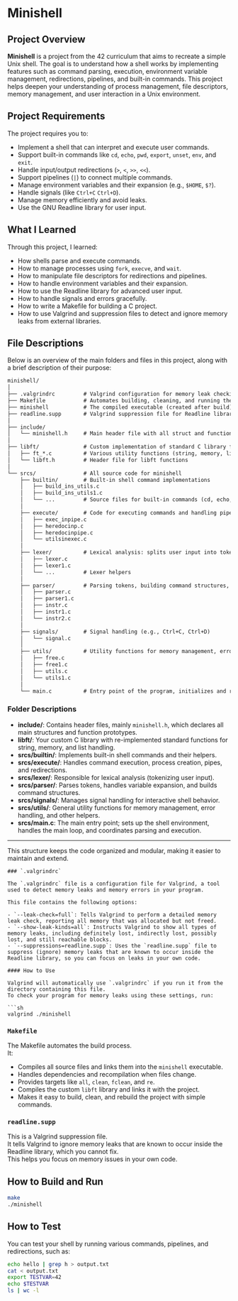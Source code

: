 # Minishell

## Project Overview

**Minishell** is a project from the 42 curriculum that aims to recreate a simple Unix shell. The goal is to understand how a shell works by implementing features such as command parsing, execution, environment variable management, redirections, pipelines, and built-in commands. This project helps deepen your understanding of process management, file descriptors, memory management, and user interaction in a Unix environment.

## Project Requirements

The project requires you to:
- Implement a shell that can interpret and execute user commands.
- Support built-in commands like `cd`, `echo`, `pwd`, `export`, `unset`, `env`, and `exit`.
- Handle input/output redirections (`>`, `<`, `>>`, `<<`).
- Support pipelines (`|`) to connect multiple commands.
- Manage environment variables and their expansion (e.g., `$HOME`, `$?`).
- Handle signals (like `Ctrl+C` `Ctrl+D`).
- Manage memory efficiently and avoid leaks.
- Use the GNU Readline library for user input.

## What I Learned

Through this project, I learned:
- How shells parse and execute commands.
- How to manage processes using `fork`, `execve`, and `wait`.
- How to manipulate file descriptors for redirections and pipelines.
- How to handle environment variables and their expansion.
- How to use the Readline library for advanced user input.
- How to handle signals and errors gracefully.
- How to write a Makefile for building a C project.
- How to use Valgrind and suppression files to detect and ignore memory leaks from external libraries.

## File Descriptions
Below is an overview of the main folders and files in this project, along with a brief description of their purpose:
```markdown
minishell/
│
├── .valgrindrc         # Valgrind configuration for memory leak checking
├── Makefile            # Automates building, cleaning, and running the project
├── minishell           # The compiled executable (created after build)
├── readline.supp       # Valgrind suppression file for Readline library leaks
│
├── include/
│   └── minishell.h     # Main header file with all struct and function declarations
│
├── libft/              # Custom implementation of standard C library functions
│   ├── ft_*.c          # Various utility functions (string, memory, list, etc.)
│   └── libft.h         # Header file for libft functions
│
└── srcs/               # All source code for minishell
    ├── builtin/        # Built-in shell command implementations
    │   ├── build_ins_utils.c
    │   ├── build_ins_utils1.c
    │   └── ...         # Source files for built-in commands (cd, echo, export, etc.)
    │
    ├── execute/        # Code for executing commands and handling pipes/redirections
    │   ├── exec_inpipe.c
    │   ├── heredocinp.c
    │   ├── heredocinpipe.c
    │   └── utilsinexec.c
    │
    ├── lexer/          # Lexical analysis: splits user input into tokens
    │   ├── lexer.c
    │   ├── lexer1.c
    │   └── ...         # Lexer helpers
    │
    ├── parser/         # Parsing tokens, building command structures, variable expansion
    │   ├── parser.c
    │   ├── parser1.c
    │   ├── instr.c
    │   ├── instr1.c
    │   └── instr2.c
    │
    ├── signals/        # Signal handling (e.g., Ctrl+C, Ctrl+D)
    │   └── signal.c
    │
    ├── utils/          # Utility functions for memory management, errors, etc.
    │   ├── free.c
    │   ├── free1.c
    │   ├── utils.c
    │   └── utils1.c
    │
    └── main.c          # Entry point of the program, initializes and runs the shell
```

### Folder Descriptions

- **include/**: Contains header files, mainly `minishell.h`, which declares all main structures and function prototypes.
- **libft/**: Your custom C library with re-implemented standard functions for string, memory, and list handling.
- **srcs/builtin/**: Implements built-in shell commands and their helpers.
- **srcs/execute/**: Handles command execution, process creation, pipes, and redirections.
- **srcs/lexer/**: Responsible for lexical analysis (tokenizing user input).
- **srcs/parser/**: Parses tokens, handles variable expansion, and builds command structures.
- **srcs/signals/**: Manages signal handling for interactive shell behavior.
- **srcs/utils/**: General utility functions for memory management, error handling, and other helpers.
- **srcs/main.c**: The main entry point; sets up the shell environment, handles the main loop, and coordinates parsing and execution.

---

This structure keeps the code organized and modular, making it easier to maintain and extend.
``` this part not in the readme form i can not out put to the readme
### `.valgrindrc`

The `.valgrindrc` file is a configuration file for Valgrind, a tool used to detect memory leaks and memory errors in your program.

This file contains the following options:

- `--leak-check=full`: Tells Valgrind to perform a detailed memory leak check, reporting all memory that was allocated but not freed.
- `--show-leak-kinds=all`: Instructs Valgrind to show all types of memory leaks, including definitely lost, indirectly lost, possibly lost, and still reachable blocks.
- `--suppressions=readline.supp`: Uses the `readline.supp` file to suppress (ignore) memory leaks that are known to occur inside the Readline library, so you can focus on leaks in your own code.

#### How to Use

Valgrind will automatically use `.valgrindrc` if you run it from the directory containing this file.  
To check your program for memory leaks using these settings, run:

```sh
valgrind ./minishell
```

### `Makefile`
The Makefile automates the build process.  
It:
- Compiles all source files and links them into the `minishell` executable.
- Handles dependencies and recompilation when files change.
- Provides targets like `all`, `clean`, `fclean`, and `re`.
- Compiles the custom `libft` library and links it with the project.
- Makes it easy to build, clean, and rebuild the project with simple commands.

### `readline.supp`
This is a Valgrind suppression file.  
It tells Valgrind to ignore memory leaks that are known to occur inside the Readline library, which you cannot fix.  
This helps you focus on memory issues in your own code.

## How to Build and Run

```sh
make
./minishell
```

## How to Test

You can test your shell by running various commands, pipelines, and redirections, such as:

```sh
echo hello | grep h > output.txt
cat < output.txt
export TESTVAR=42
echo $TESTVAR
ls | wc -l
```
